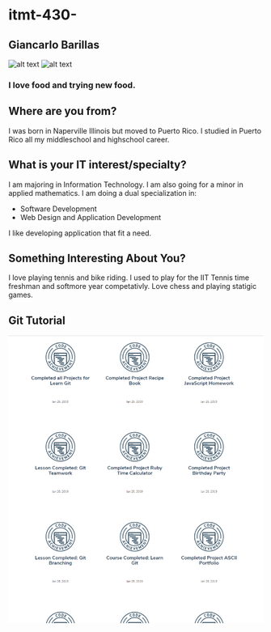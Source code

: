 # itmt-430-
## Giancarlo Barillas
![alt text](https://github.com/giancarlobarillas/itmt-430-/blob/master/images/me.PNG "Me")
![alt text](https://github.com/giancarlobarillas/itmt-430-/blob/master/images/loveFOOD.PNG "LOVE FOOOOOODDDD!!!!!")
### I love food and trying new food.
## Where are you from?
I was born in Naperville Illinois but moved to Puerto Rico. I studied in Puerto Rico all my middleschool and highschool career.
## What is your IT interest/specialty?
I am majoring in Information Technology. I am also going for a minor in applied mathematics. I am doing a dual specialization in: 
- Software Development
- Web Design and Application Development

I like developing application that fit a need.
## Something Interesting About You?
I love playing tennis and bike riding. I used to play for the IIT Tennis time freshman and softmore year competativly. Love chess and playing statigic games.
## Git Tutorial
![alt text](https://github.com/giancarlobarillas/itmt-430-/blob/master/images/badges.PNG "Badges")
